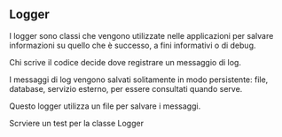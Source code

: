 Logger
-- 

I logger sono classi che vengono utilizzate nelle applicazioni per salvare informazioni su quello che è successo, a fini informativi o di debug.

Chi scrive il codice decide dove registrare un messaggio di log. 

I messaggi di log vengono salvati solitamente in modo persistente: file, database, servizio esterno, per essere consultati quando serve.

Questo logger utilizza un file per salvare i messaggi. 

Scrviere un test per la classe Logger